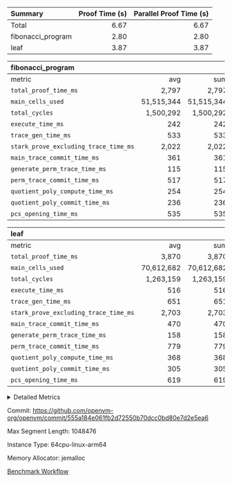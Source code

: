 | Summary | Proof Time (s) | Parallel Proof Time (s) |
|:---|---:|---:|
| Total |  6.67 |  6.67 |
| fibonacci_program |  2.80 |  2.80 |
| leaf |  3.87 |  3.87 |


| fibonacci_program |||||
|:---|---:|---:|---:|---:|
|metric|avg|sum|max|min|
| `total_proof_time_ms ` |  2,797 |  2,797 |  2,797 |  2,797 |
| `main_cells_used     ` |  51,515,344 |  51,515,344 |  51,515,344 |  51,515,344 |
| `total_cycles        ` |  1,500,292 |  1,500,292 |  1,500,292 |  1,500,292 |
| `execute_time_ms     ` |  242 |  242 |  242 |  242 |
| `trace_gen_time_ms   ` |  533 |  533 |  533 |  533 |
| `stark_prove_excluding_trace_time_ms` |  2,022 |  2,022 |  2,022 |  2,022 |
| `main_trace_commit_time_ms` |  361 |  361 |  361 |  361 |
| `generate_perm_trace_time_ms` |  115 |  115 |  115 |  115 |
| `perm_trace_commit_time_ms` |  517 |  517 |  517 |  517 |
| `quotient_poly_compute_time_ms` |  254 |  254 |  254 |  254 |
| `quotient_poly_commit_time_ms` |  236 |  236 |  236 |  236 |
| `pcs_opening_time_ms ` |  535 |  535 |  535 |  535 |

| leaf |||||
|:---|---:|---:|---:|---:|
|metric|avg|sum|max|min|
| `total_proof_time_ms ` |  3,870 |  3,870 |  3,870 |  3,870 |
| `main_cells_used     ` |  70,612,682 |  70,612,682 |  70,612,682 |  70,612,682 |
| `total_cycles        ` |  1,263,159 |  1,263,159 |  1,263,159 |  1,263,159 |
| `execute_time_ms     ` |  516 |  516 |  516 |  516 |
| `trace_gen_time_ms   ` |  651 |  651 |  651 |  651 |
| `stark_prove_excluding_trace_time_ms` |  2,703 |  2,703 |  2,703 |  2,703 |
| `main_trace_commit_time_ms` |  470 |  470 |  470 |  470 |
| `generate_perm_trace_time_ms` |  158 |  158 |  158 |  158 |
| `perm_trace_commit_time_ms` |  779 |  779 |  779 |  779 |
| `quotient_poly_compute_time_ms` |  368 |  368 |  368 |  368 |
| `quotient_poly_commit_time_ms` |  305 |  305 |  305 |  305 |
| `pcs_opening_time_ms ` |  619 |  619 |  619 |  619 |



<details>
<summary>Detailed Metrics</summary>

| group | num_segments | keygen_time_ms | commit_exe_time_ms |
| --- | --- | --- | --- |
| fibonacci_program | 1 | 260 | 5 | 

| group | air_name | quotient_deg | interactions | constraints |
| --- | --- | --- | --- | --- |
| fibonacci_program | AccessAdapterAir<16> | 2 | 5 | 12 | 
| fibonacci_program | AccessAdapterAir<2> | 2 | 5 | 12 | 
| fibonacci_program | AccessAdapterAir<32> | 2 | 5 | 12 | 
| fibonacci_program | AccessAdapterAir<4> | 2 | 5 | 12 | 
| fibonacci_program | AccessAdapterAir<8> | 2 | 5 | 12 | 
| fibonacci_program | BitwiseOperationLookupAir<8> | 2 | 2 | 4 | 
| fibonacci_program | MemoryMerkleAir<8> | 2 | 4 | 39 | 
| fibonacci_program | PersistentBoundaryAir<8> | 2 | 3 | 7 | 
| fibonacci_program | PhantomAir | 2 | 3 | 5 | 
| fibonacci_program | Poseidon2PeripheryAir<BabyBearParameters>, 1> | 2 | 1 | 286 | 
| fibonacci_program | ProgramAir | 1 | 1 | 4 | 
| fibonacci_program | RangeTupleCheckerAir<2> | 1 | 1 | 4 | 
| fibonacci_program | Rv32HintStoreAir | 2 | 18 | 28 | 
| fibonacci_program | VariableRangeCheckerAir | 1 | 1 | 4 | 
| fibonacci_program | VmAirWrapper<Rv32BaseAluAdapterAir, BaseAluCoreAir<4, 8> | 2 | 20 | 37 | 
| fibonacci_program | VmAirWrapper<Rv32BaseAluAdapterAir, LessThanCoreAir<4, 8> | 2 | 18 | 40 | 
| fibonacci_program | VmAirWrapper<Rv32BaseAluAdapterAir, ShiftCoreAir<4, 8> | 2 | 24 | 91 | 
| fibonacci_program | VmAirWrapper<Rv32BranchAdapterAir, BranchEqualCoreAir<4> | 2 | 11 | 20 | 
| fibonacci_program | VmAirWrapper<Rv32BranchAdapterAir, BranchLessThanCoreAir<4, 8> | 2 | 13 | 35 | 
| fibonacci_program | VmAirWrapper<Rv32CondRdWriteAdapterAir, Rv32JalLuiCoreAir> | 2 | 10 | 18 | 
| fibonacci_program | VmAirWrapper<Rv32JalrAdapterAir, Rv32JalrCoreAir> | 2 | 16 | 20 | 
| fibonacci_program | VmAirWrapper<Rv32LoadStoreAdapterAir, LoadSignExtendCoreAir<4, 8> | 2 | 18 | 33 | 
| fibonacci_program | VmAirWrapper<Rv32LoadStoreAdapterAir, LoadStoreCoreAir<4> | 2 | 17 | 40 | 
| fibonacci_program | VmAirWrapper<Rv32MultAdapterAir, DivRemCoreAir<4, 8> | 2 | 25 | 84 | 
| fibonacci_program | VmAirWrapper<Rv32MultAdapterAir, MulHCoreAir<4, 8> | 2 | 24 | 31 | 
| fibonacci_program | VmAirWrapper<Rv32MultAdapterAir, MultiplicationCoreAir<4, 8> | 2 | 19 | 19 | 
| fibonacci_program | VmAirWrapper<Rv32RdWriteAdapterAir, Rv32AuipcCoreAir> | 2 | 12 | 14 | 
| fibonacci_program | VmConnectorAir | 2 | 5 | 11 | 
| leaf | AccessAdapterAir<2> | 2 | 5 | 12 | 
| leaf | AccessAdapterAir<4> | 2 | 5 | 12 | 
| leaf | AccessAdapterAir<8> | 2 | 5 | 12 | 
| leaf | FriReducedOpeningAir | 2 | 39 | 71 | 
| leaf | JalRangeCheckAir | 2 | 9 | 14 | 
| leaf | NativePoseidon2Air<BabyBearParameters>, 1> | 2 | 136 | 572 | 
| leaf | PhantomAir | 2 | 3 | 5 | 
| leaf | ProgramAir | 1 | 1 | 4 | 
| leaf | VariableRangeCheckerAir | 1 | 1 | 4 | 
| leaf | VmAirWrapper<AluNativeAdapterAir, FieldArithmeticCoreAir> | 2 | 15 | 27 | 
| leaf | VmAirWrapper<BranchNativeAdapterAir, BranchEqualCoreAir<1> | 2 | 11 | 25 | 
| leaf | VmAirWrapper<NativeAdapterAir<2, 0>, PublicValuesCoreAir> | 2 | 11 | 30 | 
| leaf | VmAirWrapper<NativeLoadStoreAdapterAir<1>, NativeLoadStoreCoreAir<1> | 2 | 15 | 20 | 
| leaf | VmAirWrapper<NativeLoadStoreAdapterAir<4>, NativeLoadStoreCoreAir<4> | 2 | 15 | 20 | 
| leaf | VmAirWrapper<NativeVectorizedAdapterAir<4>, FieldExtensionCoreAir> | 2 | 15 | 27 | 
| leaf | VmConnectorAir | 2 | 5 | 11 | 
| leaf | VolatileBoundaryAir | 2 | 7 | 19 | 

| group | air_name | idx | rows | prep_cols | perm_cols | main_cols | cells |
| --- | --- | --- | --- | --- | --- | --- | --- |
| leaf | AccessAdapterAir<2> | 0 | 262,144 |  | 16 | 11 | 7,077,888 | 
| leaf | AccessAdapterAir<4> | 0 | 131,072 |  | 16 | 13 | 3,801,088 | 
| leaf | AccessAdapterAir<8> | 0 | 4,096 |  | 16 | 17 | 135,168 | 
| leaf | FriReducedOpeningAir | 0 | 524,288 |  | 84 | 27 | 58,195,968 | 
| leaf | JalRangeCheckAir | 0 | 65,536 |  | 28 | 12 | 2,621,440 | 
| leaf | NativePoseidon2Air<BabyBearParameters>, 1> | 0 | 65,536 |  | 312 | 398 | 46,530,560 | 
| leaf | PhantomAir | 0 | 32,768 |  | 12 | 6 | 589,824 | 
| leaf | ProgramAir | 0 | 131,072 |  | 8 | 10 | 2,359,296 | 
| leaf | VariableRangeCheckerAir | 0 | 262,144 | 2 | 8 | 1 | 2,359,296 | 
| leaf | VmAirWrapper<AluNativeAdapterAir, FieldArithmeticCoreAir> | 0 | 1,048,576 |  | 36 | 29 | 68,157,440 | 
| leaf | VmAirWrapper<BranchNativeAdapterAir, BranchEqualCoreAir<1> | 0 | 131,072 |  | 28 | 23 | 6,684,672 | 
| leaf | VmAirWrapper<NativeAdapterAir<2, 0>, PublicValuesCoreAir> | 0 | 64 |  | 28 | 27 | 3,520 | 
| leaf | VmAirWrapper<NativeLoadStoreAdapterAir<1>, NativeLoadStoreCoreAir<1> | 0 | 524,288 |  | 40 | 21 | 31,981,568 | 
| leaf | VmAirWrapper<NativeLoadStoreAdapterAir<4>, NativeLoadStoreCoreAir<4> | 0 | 131,072 |  | 40 | 27 | 8,781,824 | 
| leaf | VmAirWrapper<NativeVectorizedAdapterAir<4>, FieldExtensionCoreAir> | 0 | 131,072 |  | 36 | 38 | 9,699,328 | 
| leaf | VmConnectorAir | 0 | 2 | 1 | 16 | 5 | 42 | 
| leaf | VolatileBoundaryAir | 0 | 131,072 |  | 20 | 12 | 4,194,304 | 

| group | air_name | segment | rows | prep_cols | perm_cols | main_cols | cells |
| --- | --- | --- | --- | --- | --- | --- | --- |
| fibonacci_program | AccessAdapterAir<8> | 0 | 128 |  | 16 | 17 | 4,224 | 
| fibonacci_program | BitwiseOperationLookupAir<8> | 0 | 65,536 | 3 | 8 | 2 | 655,360 | 
| fibonacci_program | MemoryMerkleAir<8> | 0 | 512 |  | 16 | 32 | 24,576 | 
| fibonacci_program | PersistentBoundaryAir<8> | 0 | 128 |  | 12 | 20 | 4,096 | 
| fibonacci_program | PhantomAir | 0 | 1 |  | 12 | 6 | 18 | 
| fibonacci_program | Poseidon2PeripheryAir<BabyBearParameters>, 1> | 0 | 256 |  | 8 | 300 | 78,848 | 
| fibonacci_program | ProgramAir | 0 | 8,192 |  | 8 | 10 | 147,456 | 
| fibonacci_program | RangeTupleCheckerAir<2> | 0 | 524,288 | 2 | 8 | 1 | 4,718,592 | 
| fibonacci_program | Rv32HintStoreAir | 0 | 4 |  | 44 | 32 | 304 | 
| fibonacci_program | VariableRangeCheckerAir | 0 | 262,144 | 2 | 8 | 1 | 2,359,296 | 
| fibonacci_program | VmAirWrapper<Rv32BaseAluAdapterAir, BaseAluCoreAir<4, 8> | 0 | 1,048,576 |  | 52 | 36 | 92,274,688 | 
| fibonacci_program | VmAirWrapper<Rv32BaseAluAdapterAir, LessThanCoreAir<4, 8> | 0 | 524,288 |  | 40 | 37 | 40,370,176 | 
| fibonacci_program | VmAirWrapper<Rv32BranchAdapterAir, BranchEqualCoreAir<4> | 0 | 262,144 |  | 28 | 26 | 14,155,776 | 
| fibonacci_program | VmAirWrapper<Rv32BranchAdapterAir, BranchLessThanCoreAir<4, 8> | 0 | 8 |  | 32 | 32 | 512 | 
| fibonacci_program | VmAirWrapper<Rv32CondRdWriteAdapterAir, Rv32JalLuiCoreAir> | 0 | 131,072 |  | 28 | 18 | 6,029,312 | 
| fibonacci_program | VmAirWrapper<Rv32JalrAdapterAir, Rv32JalrCoreAir> | 0 | 32 |  | 36 | 28 | 2,048 | 
| fibonacci_program | VmAirWrapper<Rv32LoadStoreAdapterAir, LoadStoreCoreAir<4> | 0 | 128 |  | 52 | 41 | 11,904 | 
| fibonacci_program | VmAirWrapper<Rv32RdWriteAdapterAir, Rv32AuipcCoreAir> | 0 | 16 |  | 28 | 20 | 768 | 
| fibonacci_program | VmConnectorAir | 0 | 2 | 1 | 16 | 5 | 42 | 

| group | idx | trace_gen_time_ms | total_proof_time_ms | total_cycles | total_cells | stark_prove_excluding_trace_time_ms | quotient_poly_compute_time_ms | quotient_poly_commit_time_ms | perm_trace_commit_time_ms | pcs_opening_time_ms | main_trace_commit_time_ms | main_cells_used | generate_perm_trace_time_ms | execute_time_ms |
| --- | --- | --- | --- | --- | --- | --- | --- | --- | --- | --- | --- | --- | --- | --- |
| leaf | 0 | 651 | 3,870 | 1,263,159 | 253,173,226 | 2,703 | 368 | 305 | 779 | 619 | 470 | 70,612,682 | 158 | 516 | 

| group | idx | trace_height_constraint | weighted_sum | threshold |
| --- | --- | --- | --- | --- |
| leaf | 0 | 0 | 5,439,620 | 2,013,265,921 | 
| leaf | 0 | 1 | 26,751,232 | 2,013,265,921 | 
| leaf | 0 | 2 | 2,719,810 | 2,013,265,921 | 
| leaf | 0 | 3 | 26,878,212 | 2,013,265,921 | 
| leaf | 0 | 4 | 131,072 | 2,013,265,921 | 
| leaf | 0 | 5 | 62,313,162 | 2,013,265,921 | 

| group | segment | trace_gen_time_ms | total_proof_time_ms | total_cycles | total_cells | stark_prove_excluding_trace_time_ms | quotient_poly_compute_time_ms | quotient_poly_commit_time_ms | perm_trace_commit_time_ms | pcs_opening_time_ms | main_trace_commit_time_ms | main_cells_used | generate_perm_trace_time_ms | execute_time_ms |
| --- | --- | --- | --- | --- | --- | --- | --- | --- | --- | --- | --- | --- | --- | --- |
| fibonacci_program | 0 | 533 | 2,797 | 1,500,292 | 160,837,996 | 2,022 | 254 | 236 | 517 | 535 | 361 | 51,515,344 | 115 | 242 | 

| group | segment | trace_height_constraint | weighted_sum | threshold |
| --- | --- | --- | --- | --- |
| fibonacci_program | 0 | 0 | 3,932,542 | 2,013,265,921 | 
| fibonacci_program | 0 | 1 | 10,749,400 | 2,013,265,921 | 
| fibonacci_program | 0 | 2 | 1,966,271 | 2,013,265,921 | 
| fibonacci_program | 0 | 3 | 10,749,532 | 2,013,265,921 | 
| fibonacci_program | 0 | 4 | 1,664 | 2,013,265,921 | 
| fibonacci_program | 0 | 5 | 640 | 2,013,265,921 | 
| fibonacci_program | 0 | 6 | 7,209,100 | 2,013,265,921 | 
| fibonacci_program | 0 | 7 |  | 2,013,265,921 | 
| fibonacci_program | 0 | 8 | 35,535,101 | 2,013,265,921 | 

</details>


Commit: https://github.com/openvm-org/openvm/commit/555a184e061fb2d72550b70dcc0bd80e7d2e5ea6

Max Segment Length: 1048476

Instance Type: 64cpu-linux-arm64

Memory Allocator: jemalloc

[Benchmark Workflow](https://github.com/openvm-org/openvm/actions/runs/13985437139)
